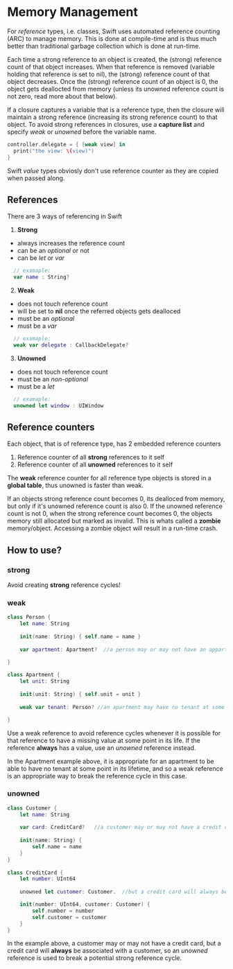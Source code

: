 # Memory Management

For _reference_ types, i.e. classes, Swift uses automated reference counting (ARC) to manage memory. 
This is done at compile-time and is thus much better than traditional garbage collection which is done at run-time.

Each time a strong reference to an object is created, the (strong) reference count of that object increases.
When that reference is removed (variable holding that reference is set to nil), the (strong) reference count of that object decreases.
Once the (strong) reference count of an object is 0, the object gets deallocted from memory (unless its unowned reference count is not zero, read more about that below).

If a closure captures a variable that is a reference type, then the closure will maintain a strong reference (increasing its strong reference count) to that object. To avoid strong references in closures, use a **capture list** and specify _weak_ or _unowned_ before the variable name.
```swift
controller.delegate = { [weak view] in
  print("the view: \(view)")
}
```

Swift _value_ types obviosly don't use reference counter as they are copied when passed along.


## References

There are 3 ways of referencing in Swift

1. **Strong**
  - always increases the reference count 
  - can be an _optional_ or not
  - can be _let_ or _var_
  ```swift
    // examaple:
    var name : String?
  ```
  
2. **Weak**
  - does not touch reference count
  - will be set to **nil** once the referred objects gets dealloced
  - must be an _optional_
  - must be a _var_
  ```swift 
    // examaple:
    weak var delegate : CallbackDelegate? 
  ```
  
3. **Unowned**
  - does not touch reference count
  - must be an _non-optional_
  - must be a _let_
  ```swift
    // examaple:
    unowned let window : UIWindow 
  ```


## Reference counters
Each object, that is of reference type, has 2 embedded reference counters
1. Reference counter of all **strong** references to it self
2. Reference counter of all **unowned** references to it self

The **weak** reference counter for all reference type objects is stored in a **global table**, thus unowned is faster than weak.

If an objects strong reference count becomes 0, its dealloced from memory, but only if it's unowned reference count is also 0. 
If the unowned reference count is not 0, when the strong reference count becomes 0, the objects memory still allocated but marked as invalid. This is whats called a **zombie** memory/object. Accessing a zombie object will result in a run-time crash.


## How to use?

### strong
Avoid creating **strong** reference cycles!

### weak
```swift
class Person {
    let name: String
   
    init(name: String) { self.name = name }
    
    var apartment: Apartment?  //a person may or may not have an appartment

}
 
class Apartment {
    let unit: String
    
    init(unit: String) { self.unit = unit }
    
    weak var tenant: Person? //an apartment may have no tenant at some point in its lifetime

}
```

Use a weak reference to avoid reference cycles whenever it is possible for that reference to have a missing value at some point in its life. If the reference **always** has a value, use an _unowned_ reference instead.

In the Apartment example above, it is appropriate for an apartment to be able to have no tenant at some point in its lifetime, and so a weak reference is an appropriate way to break the reference cycle in this case.



### unowned
```swift
class Customer {
    let name: String
    
    var card: CreditCard?   //a customer may or may not have a credit card
    
    init(name: String) {
        self.name = name
    }
}
 
class CreditCard {
    let number: UInt64
    
    unowned let customer: Customer.  //but a credit card will always be associated with a customer

    init(number: UInt64, customer: Customer) {
        self.number = number
        self.customer = customer
    }
}

```

In the example above, a customer may or may not have a credit card, but a credit card will **always** be associated with a customer, so an _unowned_ reference is used to break a potential strong reference cycle.





